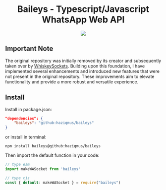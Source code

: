 # <div align='center'>Baileys - Typescript/Javascript WhatsApp Web API</div>

<div align="center"><img src="https://raw.githubusercontent.com/WhiskeySockets/Baileys/refs/heads/master/Media/logo.png"></div>

## Important Note

The original repository was initially removed by its creator and subsequently taken over by [WhiskeySockets](https://github.com/WhiskeySockets). Building upon this foundation, I have implemented several enhancements and introduced new features that were not present in the original repository. These improvements aim to elevate functionality and provide a more robust and versatile experience.

## Install

Install in package.json:
```json
"dependencies": {
    "baileys": "github:haziqmus/baileys"
}
```
or install in terminal:
```
npm install baileys@github:haziqmus/baileys
```

Then import the default function in your code:
```ts 
// type esm
import makeWASocket from 'baileys'
```

```js
// type cjs
const { default: makeWASocket } = require("baileys")
```